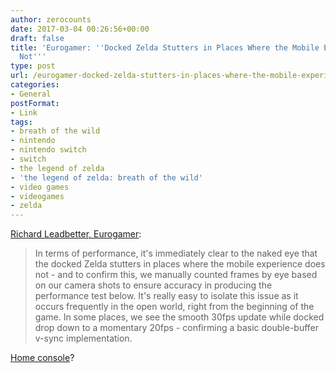 ```yaml
---
author: zerocounts
date: 2017-03-04 00:26:56+00:00
draft: false
title: 'Eurogamer: ''Docked Zelda Stutters in Places Where the Mobile Experience Does
  Not'''
type: post
url: /eurogamer-docked-zelda-stutters-in-places-where-the-mobile-experience-does-not/
categories:
- General
postFormat:
- Link
tags:
- breath of the wild
- nintendo
- nintendo switch
- switch
- the legend of zelda
- 'the legend of zelda: breath of the wild'
- video games
- videogames
- zelda
---
```


[Richard Leadbetter, Eurogamer](http://www.eurogamer.net/articles/digitalfoundry-2017-the-legend-of-zelda-breath-of-the-wild-face-off):

> In terms of performance, it's immediately clear to the naked eye that the docked Zelda stutters in places where the mobile experience does not - and to confirm this, we manually counted frames by eye based on our camera shots to ensure accuracy in producing the performance test below. It's really easy to isolate this issue as it occurs frequently in the open world, right from the beginning of the game. In some places, we see the smooth 30fps update while docked drop down to a momentary 20fps - confirming a basic double-buffer v-sync implementation.

[Home console](/2017/01/15/the-switch-is-a-home-console-the-switch-is-a-home-console-the-switch-is-a-home-console/)?
